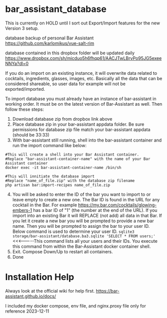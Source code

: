 # bar_assistant_database

This is currently on HOLD until I sort out Export/Import features for the new Version 3 setup.

database backup of personal Bar Assistant
https://github.com/karlomikus/vue-salt-rim

database contained in this dropbox folder will be updated daily
https://www.dropbox.com/sh/micduo5h6fhqp61/AACJTwLBrvPo95JG5exeeNNYa?dl=0

If you do an import on an existing instance, it will overwrite data related to cocktails, ingredients, glasses, images, etc. Basically all the data that can be considered shareable, so user data for example will not be exported/imported.

To import database you must already have an instance of bar-assistant in working order. It must be on the latest version of Bar-Assistant as well. Then follow these steps:
1. Download database zip from dropbox link above
2. Place database zip in your bar-assistant appdata folder. Be sure permissions for database zip file match your bar-assistant appdata (should be 33:33)
3. With bar-assistant still running, shell into the bar-assistant container and run the import command like below:
```
#This will create a shell into your Bar Assistant container.
#Replace "bar-assistant-container-name" with the name of your Bar Assistant container
docker exec -it bar-assistant-container-name /bin/sh

#This will innitiate the database import
#Replace "name_of_file.zip" with the database zip filename
php artisan bar:import-recipes name_of_file.zip
```
4. You will be asked to enter the ID of the bar you want to import to or leave empty to create a new one. The Bar ID is found in the URL for any cocktail in the Bar.
   For example https://my.bar.com/cocktails/glowing-embers-1 has a bar ID of "1" (the number at the end of the URL). If you import into an existing Bar it will REPLACE (not add) all data in that Bar.
   If you let it create a new bar you will be prompted to provide a new bar name. Then you will be prompted to assign the bar to your user ID. Below command is used to determine your user ID.
   `sqlite3 storage/bar-assistant/database.ba3.sqlite 'SELECT * FROM users;'` <<<-----This command lists all your users and their IDs. You execute this command from within the Bar-Assistant docker container shell.
5. Exit. Compose Down/Up to restart all containers.
6. Done


# Installation Help
Always look at the official wiki for help first.
https://bar-assistant.github.io/docs/

I included my docker compose, env file, and nginx.proxy file only for reference 2023-12-11
